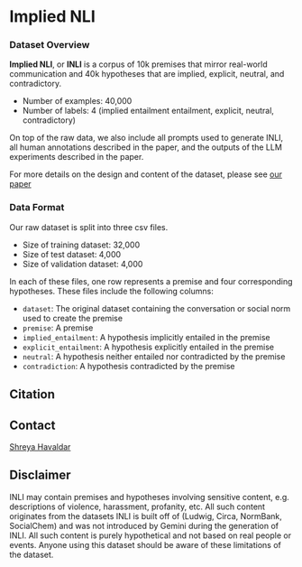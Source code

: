 # Implied NLI

### Dataset Overview
**Implied NLI**, or **INLI** is a corpus of 10k premises that mirror real-world communication and 40k hypotheses that are implied, explicit, neutral, and contradictory.

* Number of examples: 40,000
* Number of labels: 4 (implied entailment entailment, explicit, neutral, contradictory)

On top of the raw data, we also include all prompts used to generate INLI, all human annotations described in the paper, and the outputs of the LLM experiments described in the paper.

For more details on the design and content of the dataset, please see [our paper]()

### Data Format
Our raw dataset is split into three csv files. 

* Size of training dataset: 32,000
* Size of test dataset: 4,000
* Size of validation dataset: 4,000

In each of these files, one row represents a premise and four corresponding hypotheses. These files include the following columns:

* `dataset`: The original dataset containing the conversation or social norm used to create the premise
* `premise`: A premise
* `implied_entailment`: A hypothesis implicitly entailed in the premise
* `explicit_entailment`: A hypothesis explicitly entailed in the premise
* `neutral`: A hypothesis neither entailed nor contradicted by the premise
* `contradiction`: A hypothesis contradicted by the premise

## Citation

## Contact

[Shreya Havaldar](https://shreyahavaldar.com/)

## Disclaimer
INLI may contain premises and hypotheses involving sensitive content, e.g. descriptions of violence, harassment, profanity, etc. All such content originates from the datasets INLI is built off of (Ludwig, Circa, NormBank, SocialChem) and was not introduced by Gemini during the generation of INLI. All such content is purely hypothetical and not based on real people or events. Anyone using this dataset should be aware of these limitations of the dataset.

